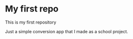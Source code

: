 # My first repo
 This is my first repository

 Just a simple conversion app that I made as a school project.
